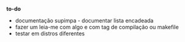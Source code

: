__to-do__
- documentação supimpa
        - documentar lista encadeada
- fazer um leia-me com algo e com tag de compilação ou makefile
- testar em distros diferentes
